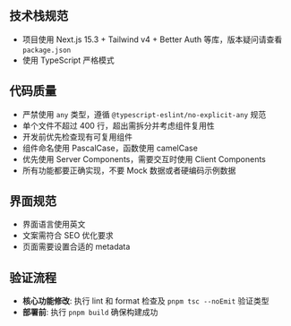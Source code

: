 ## 技术栈规范

- 项目使用 Next.js 15.3 + Tailwind v4 + Better Auth 等库，版本疑问请查看 `package.json`
- 使用 TypeScript 严格模式

## 代码质量

- 严禁使用 `any` 类型，遵循 `@typescript-eslint/no-explicit-any` 规范
- 单个文件不超过 400 行，超出需拆分并考虑组件复用性
- 开发前优先检查现有可复用组件
- 组件命名使用 PascalCase，函数使用 camelCase
- 优先使用 Server Components，需要交互时使用 Client Components
- 所有功能都要正确实现，不要 Mock 数据或者硬编码示例数据

## 界面规范

- 界面语言使用英文
- 文案需符合 SEO 优化要求
- 页面需要设置合适的 metadata

## 验证流程

- **核心功能修改**: 执行 lint 和 format 检查及 `pnpm tsc --noEmit` 验证类型
- **部署前**: 执行 `pnpm build` 确保构建成功
